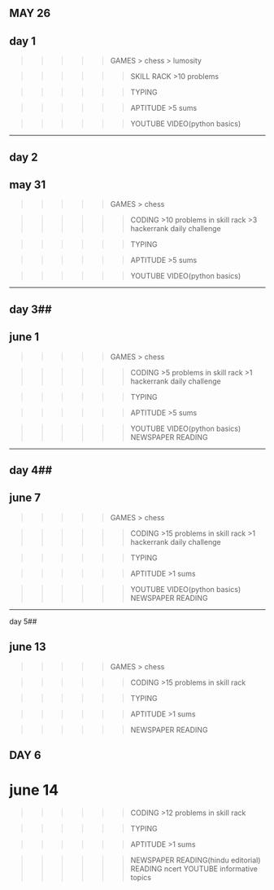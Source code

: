 ## MAY 26 ##
## day 1 ##

 >>>>> GAMES
       > chess
       > lumosity

>>>>>> SKILL RACK
       >10 problems

>>>>>>  TYPING

>>>>>>  APTITUDE
       >5 sums

>>>>>> YOUTUBE VIDEO(python basics)

----------------------------------

## day 2 ##
## may 31 ##

 >>>>> GAMES
       > chess

>>>>>> CODING
       >10 problems in skill rack
       >3 hackerrank daily challenge

>>>>>>  TYPING

>>>>>>  APTITUDE
       >5 sums

>>>>>> YOUTUBE VIDEO(python basics)

----------------------------------

## day 3##
## june 1 ##

 >>>>> GAMES
       > chess

>>>>>> CODING
       >5 problems in skill rack
       >1 hackerrank daily challenge

>>>>>>  TYPING

>>>>>>  APTITUDE
       >5 sums

>>>>>> YOUTUBE VIDEO(python basics)
>>>>>> NEWSPAPER  READING

----------------------------------


## day 4##
## june 7 ##

 >>>>> GAMES
       > chess

>>>>>> CODING
       >15 problems in skill rack
       >1 hackerrank daily challenge

>>>>>>  TYPING

>>>>>>  APTITUDE
       >1 sums

>>>>>> YOUTUBE VIDEO(python basics)
>>>>>> NEWSPAPER  READING

----------------------------------

day 5##
## june 13 ##

 >>>>> GAMES
       > chess

>>>>>> CODING
       >15 problems in skill rack

>>>>>>  TYPING

>>>>>>  APTITUDE
       >1 sums

>>>>>> NEWSPAPER  READING

## DAY 6 ##
# june 14 ##

>>>>>> CODING
       >12 problems in skill rack

>>>>>>  TYPING

>>>>>>  APTITUDE
       >1 sums

>>>>>> NEWSPAPER  READING(hindu editorial)
>>>>>>READING
      ncert
>>>>>>YOUTUBE 
       informative topics


